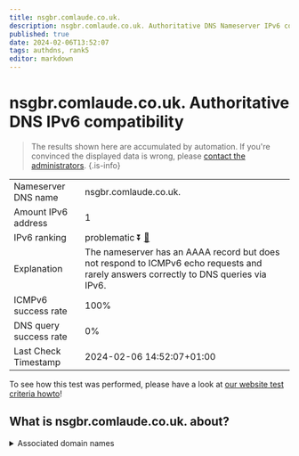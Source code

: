 ```yaml
---
title: nsgbr.comlaude.co.uk.
description: nsgbr.comlaude.co.uk. Authoritative DNS Nameserver IPv6 compatibility
published: true
date: 2024-02-06T13:52:07
tags: authdns, rank5
editor: markdown
---
```


# nsgbr.comlaude.co.uk. Authoritative DNS IPv6 compatibility

> The results shown here are accumulated by automation. If you're convinced the displayed data is wrong, please [contact the administrators](/howto/chat). 
{.is-info}




|   |   |
| - | - |
| Nameserver DNS name | nsgbr.comlaude.co.uk.
| Amount IPv6 address | 1
| IPv6 ranking | problematic :arrow_double_down: [🔗](/howto/ranking) |
| Explanation | The nameserver has an AAAA record but does not respond to ICMPv6 echo requests and rarely answers correctly to DNS queries via IPv6. |
| ICMPv6 success rate | 100%|
| DNS query success rate | 0% |
| Last Check Timestamp | 2024-02-06 14:52:07+01:00 |

To see how this test was performed, please have a look at [our website test criteria howto](/howto/testcriteria/authdns)!


## What is nsgbr.comlaude.co.uk. about?






<details>
<summary>Associated domain names</summary>

www.mundipharma.com

</details>
